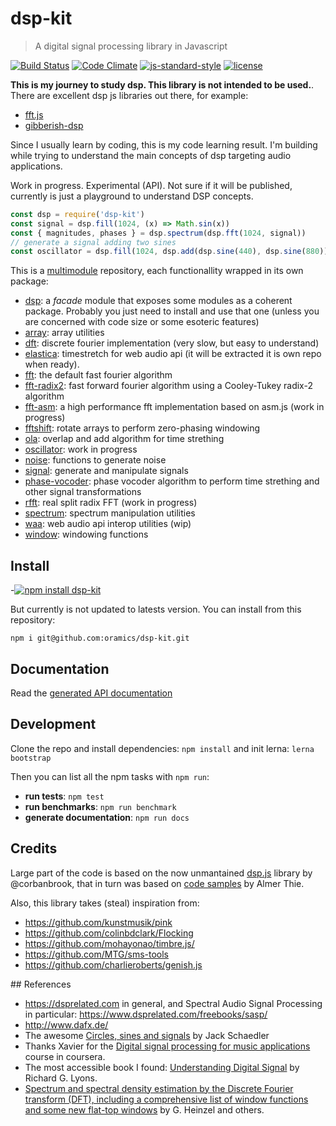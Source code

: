 # dsp-kit

> A digital signal processing library in Javascript

[![Build Status](https://travis-ci.org/oramics/dsp-kit.svg?branch=master&style=flat-square)](https://travis-ci.org/oramics/dsp-kit) [![Code Climate](https://codeclimate.com/github/oramics/dsp-kit/badges/gpa.svg?style=flat-square)](https://codeclimate.com/github/oramics/dsp-kit) [![js-standard-style](https://img.shields.io/badge/code%20style-standard-brightgreen.svg?style=flat-square)](https://github.com/feross/standard) [![license](https://img.shields.io/npm/l/tonal.svg?style=flat-square)](https://www.npmjs.com/package/tonal)

**This is my journey to study dsp. This library is not intended to be used.**. There are excellent dsp js libraries out there, for example:

- [fft.js](https://github.com/indutny/fft.js)
- [gibberish-dsp](https://github.com/charlieroberts/Gibberish)

Since I usually learn by coding, this is my code learning result. I'm building while trying to understand the main concepts of dsp targeting audio applications.

Work in progress. Experimental (API). Not sure if it will be published, currently is just a playground to understand DSP concepts.

```js
const dsp = require('dsp-kit')
const signal = dsp.fill(1024, (x) => Math.sin(x))
const { magnitudes, phases } = dsp.spectrum(dsp.fft(1024, signal))
// generate a signal adding two sines
const oscillator = dsp.fill(1024, dsp.add(dsp.sine(440), dsp.sine(880)))
```

This is a [multimodule](https://github.com/oramics/dsp-kit/tree/master/packages) repository, each functionallity wrapped in its own package:

- [dsp](https://github.com/oramics/dsp-kit/tree/master/packages/dsp): a _facade_ module that exposes some modules as a coherent package. Probably you just need to install and use that one (unless you are concerned with code size or some esoteric features)
- [array](https://github.com/oramics/dsp-kit/tree/master/packages/buffer): array utilities
- [dft](https://github.com/oramics/dsp-kit/tree/master/packages/dft): discrete fourier implementation (very slow, but easy to understand)
- [elastica](https://github.com/oramics/dsp-kit/tree/master/packages/elastica): timestretch for web audio api (it will be extracted it is own repo when ready).
- [fft](https://github.com/oramics/dsp-kit/tree/master/packages/fft): the default fast fourier algorithm
- [fft-radix2](https://github.com/oramics/dsp-kit/tree/master/packages/fft-radix2): fast forward fourier algorithm using a Cooley-Tukey radix-2 algorithm
- [fft-asm](https://github.com/oramics/dsp-kit/tree/master/packages/fft-asm): a high performance fft implementation based on asm.js (work in progress)
- [fftshift](https://github.com/oramics/dsp-kit/tree/master/packages/fftshift): rotate arrays to perform zero-phasing windowing
- [ola](https://github.com/oramics/dsp-kit/tree/master/packages/ola): overlap and add algorithm for time strething
- [oscillator](https://github.com/oramics/dsp-kit/tree/master/packages/oscillator): work in progress
- [noise](https://github.com/oramics/dsp-kit/tree/master/packages/noise): functions to generate noise
- [signal](https://github.com/oramics/dsp-kit/tree/master/packages/signal): generate and manipulate signals
- [phase-vocoder](https://github.com/oramics/dsp-kit/tree/master/packages/phase-vocoder): phase vocoder algorithm to perform time strething and other signal transformations
- [rfft](https://github.com/oramics/dsp-kit/tree/master/packages/rfft): real split radix FFT (work in progress)
- [spectrum](https://github.com/oramics/dsp-kit/tree/master/packages/spectrum): spectrum manipulation utilities
- [waa](https://github.com/oramics/dsp-kit/tree/master/packages/waa): web audio api interop utilities (wip)
- [window](https://github.com/oramics/dsp-kit/tree/master/packages/window): windowing functions

## Install

-[![npm install dsp-kit](https://nodei.co/npm/dsp-kit.png?mini=true)](https://npmjs.org/package/dsp-kit/)

But currently is not updated to latests version. You can install from this repository:

```
npm i git@github.com:oramics/dsp-kit.git
```

## Documentation

Read the [generated API documentation](https://oramics.github.io/dsp-kit/api/)

## Development

Clone the repo and install dependencies: `npm install` and init lerna: `lerna bootstrap`

Then you can list all the npm tasks with `npm run`:

- __run tests__: `npm test`
- __run benchmarks__: `npm run benchmark`
- __generate documentation__: `npm run docs`

## Credits

Large part of the code is based on the now unmantained [dsp.js](https://github.com/corbanbrook/dsp.js) library by @corbanbrook, that in turn was based on [code samples](http://code.almeros.com/code-examples/delay-firefox-audio-api) by Almer Thie.

Also, this library takes (steal) inspiration from:

- https://github.com/kunstmusik/pink
- https://github.com/colinbdclark/Flocking
- https://github.com/mohayonao/timbre.js/
- https://github.com/MTG/sms-tools
- https://github.com/charlieroberts/genish.js

## References

- https://dsprelated.com in general, and Spectral Audio Signal Processing in particular: https://www.dsprelated.com/freebooks/sasp/
- http://www.dafx.de/
- The awesome [Circles, sines and signals](jackschaedler.github.io/circles-sines-signals/) by Jack Schaedler
- Thanks Xavier for the [Digital signal processing for music applications](https://www.coursera.org/learn/audio-signal-processing) course in coursera.
- The most accessible book I found: [Understanding Digital Signal](https://www.amazon.com/Understanding-Digital-Signal-Processing-3rd/dp/0137027419) by Richard G. Lyons.
- [Spectrum and spectral density estimation by the Discrete Fourier transform (DFT), including a comprehensive list of window functions and some new flat-top windows](https://holometer.fnal.gov/GH_FFT.pdf) by G. Heinzel and others.
